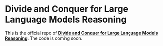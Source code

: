 # Divide and Conquer for Large Language Models Reasoning
This is the official repo of [**Divide and Conquer for Large Language Models Reasoning**](https://arxiv.org/pdf/2401.05190.pdf). 
The code is coming soon.
